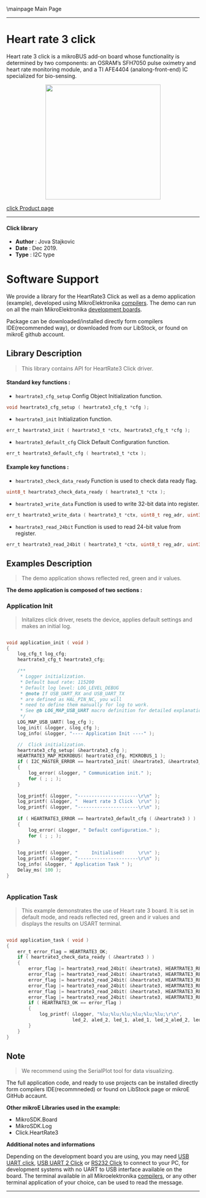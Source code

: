 \mainpage Main Page
 

---
# Heart rate 3 click

Heart rate 3 click is a mikroBUS add-on board whose functionality is determined by two components: an OSRAM’s SFH7050 pulse oximetry and heart rate monitoring module, and a TI AFE4404 (analong-front-end) IC specialized for bio-sensing.

<p align="center">
  <img src="https://download.mikroe.com/images/click_for_ide/heartrate3_click.png" height=300px>
</p>

[click Product page](https://www.mikroe.com/heart-rate-3-click)

---


#### Click library 

- **Author**        : Jova Stajkovic
- **Date**          : Dec 2019.
- **Type**          : I2C type


# Software Support

We provide a library for the HeartRate3 Click 
as well as a demo application (example), developed using MikroElektronika 
[compilers](https://shop.mikroe.com/compilers). 
The demo can run on all the main MikroElektronika [development boards](https://shop.mikroe.com/development-boards).

Package can be downloaded/installed directly form compilers IDE(recommended way), or downloaded from our LibStock, or found on mikroE github account. 

## Library Description

> This library contains API for HeartRate3 Click driver.

#### Standard key functions :

- `heartrate3_cfg_setup` Config Object Initialization function.
```c
void heartrate3_cfg_setup ( heartrate3_cfg_t *cfg ); 
```

- `heartrate3_init` Initialization function.
```c
err_t heartrate3_init ( heartrate3_t *ctx, heartrate3_cfg_t *cfg );
```

- `heartrate3_default_cfg` Click Default Configuration function.
```c
err_t heartrate3_default_cfg ( heartrate3_t *ctx );
```

#### Example key functions :

- `heartrate3_check_data_ready` Function is used to check data ready flag.
```c
uint8_t heartrate3_check_data_ready ( heartrate3_t *ctx );
```

- `heartrate3_write_data` Function is used to write 32-bit data into register.
```c
err_t heartrate3_write_data ( heartrate3_t *ctx, uint8_t reg_adr, uint32_t wr_data );
```

- `heartrate3_read_24bit` Function is used to read 24-bit value from register.
```c
err_t heartrate3_read_24bit ( heartrate3_t *ctx, uint8_t reg_adr, uint32_t *data_out );
```

## Examples Description

> The demo application shows reflected red, green and ir values.

**The demo application is composed of two sections :**

### Application Init 

> Initalizes click driver, resets the device, applies default settings and makes an initial log.

```c

void application_init ( void )
{
    log_cfg_t log_cfg;
    heartrate3_cfg_t heartrate3_cfg;

    /** 
     * Logger initialization.
     * Default baud rate: 115200
     * Default log level: LOG_LEVEL_DEBUG
     * @note If USB_UART_RX and USB_UART_TX 
     * are defined as HAL_PIN_NC, you will 
     * need to define them manually for log to work. 
     * See @b LOG_MAP_USB_UART macro definition for detailed explanation.
     */
    LOG_MAP_USB_UART( log_cfg );
    log_init( &logger, &log_cfg );
    log_info( &logger, "---- Application Init ----" );

    //  Click initialization.
    heartrate3_cfg_setup( &heartrate3_cfg );
    HEARTRATE3_MAP_MIKROBUS( heartrate3_cfg, MIKROBUS_1 );
    if ( I2C_MASTER_ERROR == heartrate3_init( &heartrate3, &heartrate3_cfg ) ) 
    {
        log_error( &logger, " Communication init." );
        for ( ; ; );
    }
    
    log_printf( &logger, "----------------------\r\n" );
    log_printf( &logger, "  Heart rate 3 Click  \r\n" );
    log_printf( &logger, "----------------------\r\n" );
    
    if ( HEARTRATE3_ERROR == heartrate3_default_cfg ( &heartrate3 ) )
    {
        log_error( &logger, " Default configuration." );
        for ( ; ; );
    }
    
    log_printf( &logger, "     Initialised!     \r\n" );
    log_printf( &logger, "----------------------\r\n" );    
    log_info( &logger, " Application Task " );
    Delay_ms( 100 );
}
  
```

### Application Task

> This example demonstrates the use of Heart rate 3 board. It is set in default mode,
and reads reflected red, green and ir values and displays the results on USART terminal.

```c

void application_task ( void )
{
    err_t error_flag = HEARTRATE3_OK;
    if ( heartrate3_check_data_ready ( &heartrate3 ) )
    {
        error_flag |= heartrate3_read_24bit( &heartrate3, HEARTRATE3_REG_LED2VAL, &led_2 );
        error_flag |= heartrate3_read_24bit( &heartrate3, HEARTRATE3_REG_ALED2VAL, &aled_2 );
        error_flag |= heartrate3_read_24bit( &heartrate3, HEARTRATE3_REG_LED1VAL, &led_1 );
        error_flag |= heartrate3_read_24bit( &heartrate3, HEARTRATE3_REG_ALED1VAL, &aled_1 );
        error_flag |= heartrate3_read_24bit( &heartrate3, HEARTRATE3_REG_LED2_ALED2VAL, &led_2_aled_2 );
        error_flag |= heartrate3_read_24bit( &heartrate3, HEARTRATE3_REG_LED1_ALED1VAL, &led_1_aled_1 );
        if ( HEARTRATE3_OK == error_flag )
        {
            log_printf( &logger, "%lu;%lu;%lu;%lu;%lu;%lu;\r\n", 
                        led_2, aled_2, led_1, aled_1, led_2_aled_2, led_1_aled_1 );
        }
    }
}  

```

## Note

> We recommend using the SerialPlot tool for data visualizing.

The full application code, and ready to use projects can be  installed directly form compilers IDE(recommneded) or found on LibStock page or mikroE GitHub accaunt.

**Other mikroE Libraries used in the example:** 

- MikroSDK.Board
- MikroSDK.Log
- Click.HeartRate3

**Additional notes and informations**

Depending on the development board you are using, you may need 
[USB UART click](https://shop.mikroe.com/usb-uart-click), 
[USB UART 2 Click](https://shop.mikroe.com/usb-uart-2-click) or 
[RS232 Click](https://shop.mikroe.com/rs232-click) to connect to your PC, for 
development systems with no UART to USB interface available on the board. The 
terminal available in all Mikroelektronika 
[compilers](https://shop.mikroe.com/compilers), or any other terminal application 
of your choice, can be used to read the message.



---
